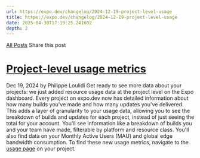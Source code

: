 ```yaml
---
url: https://expo.dev/changelog/2024-12-19-project-level-usage
title: https://expo.dev/changelog/2024-12-19-project-level-usage
date: 2025-04-30T17:19:25.241602
depth: 2
---
```


[All Posts](https://expo.dev/changelog)
Share this post
# [Project-level usage metrics](https://expo.dev/changelog/2024-12-19-project-level-usage)
Dec 19, 2024 by
Philippe Loulidi
Get ready to see more data about your projects: we just added resource usage data at the project level on the Expo dashboard.
Every project on expo.dev now has detailed information about how many builds you've made and how many updates you've delivered. This adds a layer of granularity to your usage data, allowing you to see the breakdown of builds and updates for each project, instead of just seeing the total for your account.
You'll see information like a breakdown of builds you and your team have made, filterable by platform and resource class. You'll also find data on your Monthly Active Users (MAU) and global edge bandwidth consumption.
To find these new usage metrics, navigate to the [usage page](https://expo.dev/accounts/%5Baccount%5D/projects/%5BprojectName%5D/usage) on your project.

